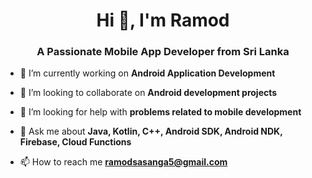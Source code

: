 <h1 align="center">Hi 👋, I'm Ramod</h1>
<h3 align="center">A Passionate Mobile App Developer from Sri Lanka</h3>

- 🔭 I’m currently working on **Android Application Development**

- 👯 I’m looking to collaborate on **Android development projects**

- 🤝 I’m looking for help with **problems related to mobile development**

- 💬 Ask me about **Java, Kotlin, C++, Android SDK, Android NDK, Firebase, Cloud Functions**

- 📫 How to reach me **ramodsasanga5@gmail.com**

